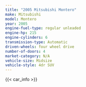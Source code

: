 ```yaml
---
title: "2005 Mitsubishi Montero"
make: Mitsubishi
model: Montero
year: 2005
engine-fuel-type: regular unleaded
engine-hp: 215
engine-cylinders: 6
transmission-type: Automatic
driven-wheels: four wheel drive
number-of-doors: 4
market-category: N/A
vehicle-size: Midsize
vehicle-style: 4dr SUV
---
```


{{< car_info >}}
